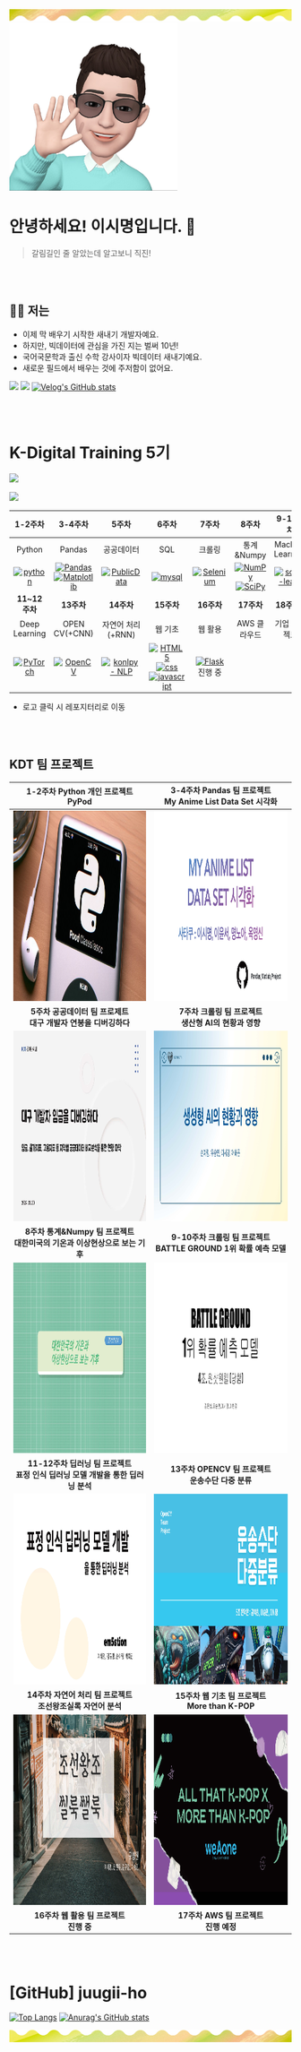 <img src="https://github.com/juugii-ho/juugii-ho/blob/main/header.png?raw=true&size=200&section=header" />

<!--
**juugii-ho/juugii-ho** is a ✨ _special_ ✨ repository because its `README.md` (this file) appears on your GitHub profile.

Here are some ideas to get you started:

- 🔭 I’m currently working on ...
- 🌱 I’m currently learning ...
- 👯 I’m looking to collaborate on ...
- 🤔 I’m looking for help with ...
- 💬 Ask me about ...
- 📫 How to reach me: ...
- 😄 Pronouns: ...
- ⚡ Fun fact: ...
-->

<img src="https://github.com/juugii-ho/juugii-ho/blob/main/KakaoTalk_Photo_2024-04-08-23-14-12.jpeg?raw=true" height="300" width="300"/>

# 안녕하세요! 이시명입니다. 👋

> 갈림길인 줄 알았는데 알고보니 직진!
>

<br> <br>

## 🙋‍♂️ 저는
- 이제 막 배우기 시작한 새내기 개발자예요.
- 하지만, 빅데이터에 관심을 가진 지는 벌써 10년!
- 국어국문학과 출신 수학 강사이자 빅데이터 새내기예요.
- 새로운 필드에서 배우는 것에 주저함이 없어요.

<a href="mailto:holicalday@gmail.com"><img src="https://img.shields.io/badge/Gmail-D14836?style=for-the-badge&logo=gmail&logoColor=white&link=holicalday@gmail.com"/></a> <a href="https://www.notion.so/d40d7194fc43475a8395d9cb85898c77?pvs=4"><img src="https://img.shields.io/badge/Notion-000000?style=for-the-badge&logo=notion&logoColor=white&link=https://www.notion.so/d40d7194fc43475a8395d9cb85898c77?pvs=4"/></a> [![Velog's GitHub stats](https://velog-readme-stats.vercel.app/api/badge?name=bbalgang)](https://velog.io/@bbalgang) 




<br> <br>



# K-Digital Training 5기

 <a href="https://datainstitute.knu.ac.kr/contents/page/selectPageNomalView.do?menuId=334&selectedId=2&"><img src="https://datainstitute.knu.ac.kr/images/web/logo.svg"/></a>

 <a href="https://datainstitute.knu.ac.kr/contents/page/selectPageNomalView.do?menuId=334&selectedId=2&"><img src="https://datainstitute.knu.ac.kr/uploads/ckeditor/62731550473920698.png"/></a>

<!---
|Week|Subject|Badge|
|:---:|:---:|:---|
|1주차|Pyhon|![python](https://img.shields.io/badge/Python-3776AB?style=for-the-badge&logo=python&logoColor=white)|
|2주차|Pandas|![Pandas](https://img.shields.io/badge/pandas-%23150458.svg?style=for-the-badge&logo=pandas&logoColor=white)|
|3주차|공공데이터|![Matplotlib](https://img.shields.io/badge/Matplotlib-%23ffffff.svg?style=for-the-badge&logo=Matplotlib&logoColor=black)|
|4주차|SQL|![mysql](https://img.shields.io/badge/MySQL-00000F?style=for-the-badge&logo=mysql&logoColor=white)|
|5주차|크롤링|![Selenium](https://img.shields.io/badge/-selenium-%43B02A?style=for-the-badge&logo=selenium&logoColor=white)|
|6주차|통계&Numpy|![NumPy](https://img.shields.io/badge/numpy-%23013243.svg?style=for-the-badge&logo=numpy&logoColor=white)![SciPy](https://img.shields.io/badge/SciPy-%230C55A5.svg?style=for-the-badge&logo=scipy&logoColor=%white)|
|7주차|Machine Learning|![scikit-learn](https://img.shields.io/badge/scikit--learn-%23F7931E.svg?style=for-the-badge&logo=scikit-learn&logoColor=white)|
|8주차|Deep Learning|![PyTorch](https://img.shields.io/badge/PyTorch-%23EE4C2C.svg?style=for-the-badge&logo=PyTorch&logoColor=white)|
|9주차|CV|![OpenCV](https://img.shields.io/badge/opencv-%23white.svg?style=for-the-badge&logo=opencv&logoColor=white)|
|10주차|자연어 처리||
|11주차|웹 기초|![HTML5](https://img.shields.io/badge/html5-%23E34F26.svg?style=for-the-badge&logo=html5&logoColor=white)![css](https://img.shields.io/badge/CSS-239120?&style=for-the-badge&logo=css3&logoColor=white)![javascript](https://img.shields.io/badge/JavaScript-F7DF1E?style=for-the-badge&logo=JavaScript&logoColor=white)|
|12주차|웹 활용||
|13주차|AWS 클라우드||
|14주차~|기업 프로젝트||
--->


  
|     1-2주차       |     3-4주차       |        5주차        |     6주차       |     7주차       |         8주차           |             9-10주차                |
|:----------------:|:----------------:|:-------------------:|:----------------:|:----------------:|:------------------------:|:-----------------------------------:|
| Python         | Pandas         | 공공데이터        | SQL            | 크롤링         | 통계&Numpy         | Machine Learning              |
| [![python](https://img.shields.io/badge/Python-3776AB?style=for-the-badge&logo=python&logoColor=white)](https://github.com/juugii-ho/Python) | [![Pandas](https://img.shields.io/badge/pandas-%23150458.svg?style=for-the-badge&logo=pandas&logoColor=white)](https://github.com/juugii-ho/EXAM_PANDAS_MATPLOT) <br> [![Matplotlib](https://img.shields.io/badge/Matplotlib-%23ffffff.svg?style=for-the-badge&logo=Matplotlib&logoColor=black)](https://github.com/juugii-ho/EXAM_PANDAS_MATPLOT)| [![PublicData](https://img.shields.io/badge/PublicData-2ea44f)](https://github.com/juugii-ho/EXAM_PublicData) | [![mysql](https://img.shields.io/badge/MySQL-00000F?style=for-the-badge&logo=mysql&logoColor=white)](https://github.com/juugii-ho/SQL-Scripts) | [![Selenium](https://img.shields.io/badge/-selenium-%43B02A?style=for-the-badge&logo=selenium&logoColor=white)](https://github.com/juugii-ho/Crawling) | [![NumPy](https://img.shields.io/badge/numpy-%23013243.svg?style=for-the-badge&logo=numpy&logoColor=white)](https://github.com/juugii-ho/Numpy) <br> [![SciPy](https://img.shields.io/badge/SciPy-%230C55A5.svg?style=for-the-badge&logo=scipy&logoColor=%white)](https://github.com/juugii-ho/Numpy) | [![scikit-learn](https://img.shields.io/badge/scikit--learn-%23F7931E.svg?style=for-the-badge&logo=scikit-learn&logoColor=white)](https://github.com/juugii-ho/Machine-learning) |
|     **11~12주차**     |     **13주차**    |  **14주차**    |**15주차**|  **16주차**      | **17주차**   | **18주차~**    |
| Deep Learning          | OPEN CV(+CNN)                       | 자연어 처리(+RNN)        | 웹 기초                                    | 웹 활용               | AWS 클라우드 | 기업 프로젝트  |
| [![PyTorch](https://img.shields.io/badge/PyTorch-%23EE4C2C.svg?style=for-the-badge&logo=PyTorch&logoColor=white)](https://github.com/juugii-ho/Deep-Learning) | [![OpenCV](https://img.shields.io/badge/opencv-%23white.svg?style=for-the-badge&logo=opencv&logoColor=white)](https://github.com/juugii-ho/Deep-Learning) |   [![konlpy - NLP](https://img.shields.io/static/v1?label=konlpy&message=NLP&color=2ea44f)](https://github.com/juugii-ho/NLP)| [![HTML5](https://img.shields.io/badge/html5-%23E34F26.svg?style=for-the-badge&logo=html5&logoColor=white)](https://github.com/juugii-ho/SERVICE_ML) <br> [![css](https://img.shields.io/badge/CSS-239120?&style=for-the-badge&logo=css3&logoColor=white)](https://github.com/juugii-ho/SERVICE_ML) <br> [![javascript](https://img.shields.io/badge/JavaScript-F7DF1E?style=for-the-badge&logo=JavaScript&logoColor=white)](https://github.com/juugii-ho/SERVICE_ML)| [![Flask](https://img.shields.io/badge/flask-%23000.svg?style=for-the-badge&logo=flask&logoColor=white)](https://github.com/juugii-ho/KDT_15-16W_SERVICE_ML-Flask)  <br> 진행 중|||
- 로고 클릭 시 레포지터리로 이동


<br> <br>

## KDT 팀 프로젝트
| 1-2주차 Python 개인 프로젝트 <br> PyPod|3-4주차 Pandas 팀 프로젝트 <br> My Anime List Data Set 시각화|
|:---:|:---:|
| <a href="https://velog.io/@bbalgang/19-개인프로젝트"><img src="https://github.com/juugii-ho/juugii-ho/blob/main/screenshot.png" width="720" height="340"/></a> | <a href="https://github.com/juugii-ho/Pandas_Matlab_Project"><img src="https://github.com/juugii-ho/juugii-ho/blob/main/image.jpg?raw=true" width="720" height="340"  /></a> |
| **5주차 공공데이터 팀 프로제트 <br> 대구 개발자 연봉을 디버깅하다** | **7주차 크롤링 팀 프로젝트 <br> 생산형 AI의 현황과 영향**|
| <a href="https://github.com/juugii-ho/PublicData_team4"><img src="https://github.com/juugii-ho/juugii-ho/blob/main/image-2.jpg?raw=true" width="720" height="340"/></a> | <a href="https://github.com/juugii-ho/KDT-Crawling"><img src="https://github.com/juugii-ho/juugii-ho/blob/main/image-3.jpg?raw=true" width="720" height="340"  /></a> |
| **8주차 통계&Numpy 팀 프로젝트 <br> 대한미국의 기온과 이상현상으로 보는 기후** | **9-10주차 크롤링 팀 프로젝트 <br> BATTLE GROUND 1위 확률 예측 모델**|
| <a href="https://github.com/juugii-ho/KDT5_Numpy_Project"><img src="https://github.com/juugii-ho/juugii-ho/blob/main/image-4.jpg?raw=true" width="720" height="340"/></a> | <a href="https://github.com/juugii-ho/KDT-mini_project_ML"><img src="https://github.com/juugii-ho/juugii-ho/blob/main/image-5.jpg?raw=true" width="720" height="340"  /></a> |
| **11-12주차 딥러닝 팀 프로젝트 <br> 표정 인식 딥러닝 모델 개발을 통한 딥러닝 분석** | **13주차 OPENCV 팀 프로젝트 <br> 운송수단 다중 분류**|
| <a href="https://github.com/juugii-ho/DeepLearning"><img src="https://github.com/juugii-ho/juugii-ho/blob/main/image-6.jpg?raw=true" width="720" height="340"/></a> | <a href="https://github.com/juugii-ho/CV-TP-4Team"><img src="https://github.com/juugii-ho/juugii-ho/blob/main/image-7.jpg?raw=true" width="720" height="340"  /></a> |
| **14주차 자연어 처리 팀 프로젝트 <br> 조선왕조실록 자연어 분석** | **15주차 웹 기초 팀 프로젝트 <br> More than K-POP**|
| <a href="https://github.com/juugii-ho/KDT5_NLP_Project"><img src="https://github.com/juugii-ho/juugii-ho/blob/main/image-8.jpg?raw=true" width="720" height="340"/></a> | <a href="https://github.com/juugii-ho/service_ml_TP"><img src="https://github.com/juugii-ho/juugii-ho/blob/main/KPOP.jpg" width="720" height="340"/></a> |
| **16주차 웹 활용 팀 프로젝트 <br> 진행 중** | **17주차 AWS 팀 프로젝트 <br> 진행 예정**|


<!---<a href="https://github.com/juugii-ho/CV-TP-4Team"><img src="https://github.com/juugii-ho/juugii-ho/blob/main/image-7.jpg?raw=true" width="720" height="340"  /></a> |
--->





<br> <br>





# [GitHub] juugii-ho


[![Top Langs](https://github-readme-stats.vercel.app/api/top-langs/?username=juugii-ho)](https://github.com/anuraghazra/github-readme-stats) [![Anurag's GitHub stats](https://github-readme-stats.vercel.app/api?username=juugii-ho)](https://github.com/anuraghazra/github-readme-stats)



<img src="https://github.com/juugii-ho/juugii-ho/blob/main/footer.png?raw=true&section=header" />

